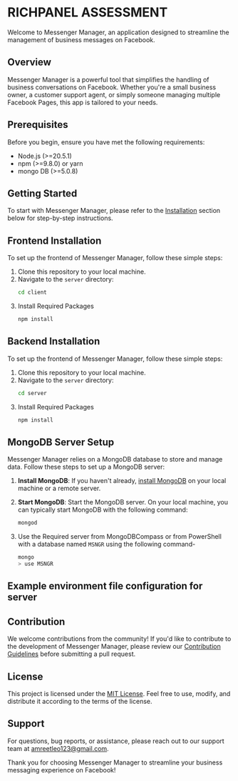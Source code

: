 # RICHPANEL ASSESSMENT

Welcome to Messenger Manager, an application designed to streamline the management of business messages on Facebook.

## Overview

Messenger Manager is a powerful tool that simplifies the handling of business conversations on Facebook. Whether you're a small business owner, a customer support agent, or simply someone managing multiple Facebook Pages, this app is tailored to your needs.

## Prerequisites

Before you begin, ensure you have met the following requirements:
- Node.js (>=20.5.1)
- npm (>=9.8.0) or yarn
- mongo DB (>=5.0.8)

## Getting Started

To start with Messenger Manager, please refer to the [Installation](#installation) section below for step-by-step instructions.

## Frontend Installation

To set up the frontend of Messenger Manager, follow these simple steps:
1. Clone this repository to your local machine.
2. Navigate to the `server` directory:
     ```bash
     cd client
 3. Install Required Packages
    ```bash
    npm install
    
## Backend Installation

To set up the frontend of Messenger Manager, follow these simple steps:
1. Clone this repository to your local machine.
2. Navigate to the `server` directory:
     ```bash
     cd server
 3. Install Required Packages
    ```bash
    npm install

## MongoDB Server Setup

Messenger Manager relies on a MongoDB database to store and manage data. Follow these steps to set up a MongoDB server:

1. **Install MongoDB**: If you haven't already, [install MongoDB](https://docs.mongodb.com/manual/installation/) on your local machine or a remote server.

2. **Start MongoDB**: Start the MongoDB server. On your local machine, you can typically start MongoDB with the following command:

   ```bash
   mongod
3. Use the Required server from MongoDBCompass or from PowerShell with a database named `MSNGR` using the following command-
   ```bash
   mongo
   > use MSNGR

## Example environment file configuration for server

## Contribution

We welcome contributions from the community! If you'd like to contribute to the development of Messenger Manager, please review our [Contribution Guidelines](CONTRIBUTING.md) before submitting a pull request.

## License

This project is licensed under the [MIT License](LICENSE.md). Feel free to use, modify, and distribute it according to the terms of the license.

## Support

For questions, bug reports, or assistance, please reach out to our support team at [amreetleo123@gmail.com](mailto:amreetleo123@gmail.com).

Thank you for choosing Messenger Manager to streamline your business messaging experience on Facebook!
